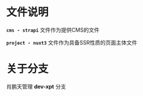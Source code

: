 # 文件说明
**`cms - strapi`** 文件作为提供CMS的文件


**`project - nuxt3`** 文件作为具备SSR性质的页面主体文件

# 关于分支
肖鹏天管理 **dev-xpt** 分支